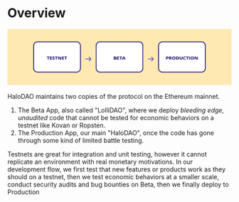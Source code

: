 # Overview

![](<../.gitbook/assets/Environments Overview.png>)

HaloDAO maintains two copies of the protocol on the Ethereum mainnet.&#x20;

1. The Beta App, also called "LolliDAO", where we deploy _bleeding edge, unaudited_ code that cannot be tested for economic behaviors on a testnet like Kovan or Ropsten. &#x20;
2. The Production App, our main "HaloDAO", once the code has gone through some kind of limited battle testing.&#x20;

Testnets are great for integration and unit testing, however it cannot replicate an environment with real monetary motivations. In our development flow, we first test that new features or products work as they should on a testnet, then we test economic behaviors at a smaller scale, conduct security audits and bug bounties on Beta, then we finally deploy to Production

##
